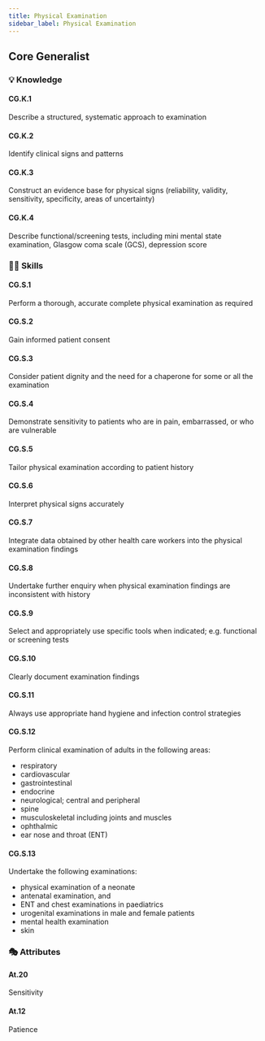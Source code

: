 ```yaml
---
title: Physical Examination
sidebar_label: Physical Examination
---
```

## Core Generalist

### 💡 Knowledge

#### CG.K.1

Describe a structured, systematic approach to examination

#### CG.K.2

Identify clinical signs and patterns

#### CG.K.3

Construct an evidence base for physical signs (reliability, validity, sensitivity, specificity, areas of uncertainty)

#### CG.K.4

Describe functional/screening tests, including mini mental state examination,
Glasgow coma scale (GCS), depression score

### 🤹‍♀️ Skills

#### CG.S.1

Perform a thorough, accurate complete physical examination as required

#### CG.S.2

Gain informed patient consent 

#### CG.S.3

Consider patient dignity and the need for a chaperone for some or all the examination

#### CG.S.4

Demonstrate sensitivity to patients who are in pain, embarrassed, or who are vulnerable

#### CG.S.5

Tailor physical examination according to patient history

#### CG.S.6

Interpret physical signs accurately

#### CG.S.7

Integrate data obtained by other health care workers into the physical examination findings

#### CG.S.8

Undertake further enquiry when physical examination findings are inconsistent with history

#### CG.S.9

Select and appropriately use specific tools when indicated; e.g. functional or screening tests

#### CG.S.10

Clearly document examination findings

#### CG.S.11

Always use appropriate hand hygiene and infection control strategies

#### CG.S.12

Perform clinical examination of adults in the following areas:

* respiratory 
* cardiovascular
* gastrointestinal
* endocrine
* neurological; central and peripheral
* spine
* musculoskeletal including joints and muscles
* ophthalmic
* ear nose and throat (ENT)

#### CG.S.13

Undertake the following examinations:

* physical examination of a neonate
* antenatal examination, and
* ENT and chest examinations in paediatrics
* urogenital examinations in male and female patients
* mental health examination
* skin

### 🎭 Attributes

#### At.20

Sensitivity

#### At.12

Patience